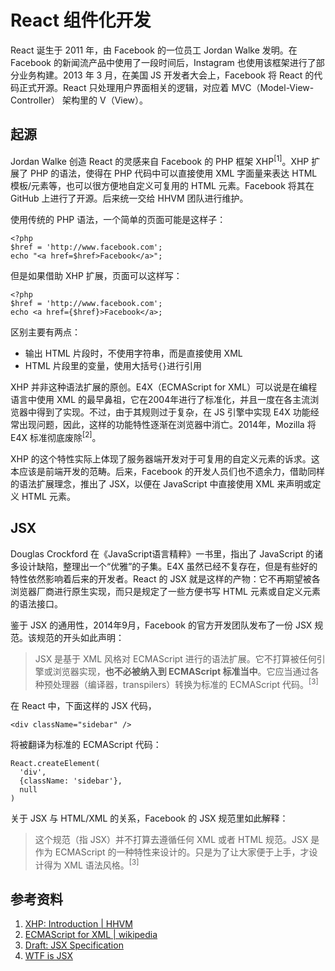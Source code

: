 # React 组件化开发

React 诞生于 2011 年，由 Facebook 的一位员工 Jordan Walke 发明。在 Facebook 的新闻流产品中使用了一段时间后，Instagram 也使用该框架进行了部分业务构建。2013 年 3 月，在美国 JS 开发者大会上，Facebook 将 React 的代码正式开源。React 只处理用户界面相关的逻辑，对应着 MVC（Model-View-Controller） 架构里的 V（View）。

## 起源

Jordan Walke 创造 React 的灵感来自 Facebook 的 PHP 框架 XHP<sup>[1]</sup>。XHP 扩展了 PHP 的语法，使得在 PHP 代码中可以直接使用 XML 字面量来表达 HTML 模板/元素等，也可以很方便地自定义可复用的 HTML 元素。Facebook 将其在 GitHub 上进行了开源。后来统一交给 HHVM 团队进行维护。

使用传统的 PHP 语法，一个简单的页面可能是这样子：

```
<?php
$href = 'http://www.facebook.com';
echo "<a href=$href>Facebook</a>";
```

但是如果借助 XHP 扩展，页面可以这样写：

```
<?php
$href = 'http://www.facebook.com';
echo <a href={$href}>Facebook</a>;
```

区别主要有两点：

+ 输出 HTML 片段时，不使用字符串，而是直接使用 XML
+ HTML 片段里的变量，使用大括号`{}`进行引用

XHP 并非这种语法扩展的原创。E4X（ECMAScript for XML）可以说是在编程语言中使用 XML 的最早鼻祖，它在2004年进行了标准化，并且一度在各主流浏览器中得到了实现。不过，由于其规则过于复杂，在 JS 引擎中实现 E4X 功能经常出现问题，因此，这样的功能特性逐渐在浏览器中消亡。2014年，Mozilla 将 E4X 标准彻底废除<sup>[2]</sup>。

XHP 的这个特性实际上体现了服务器端开发对于可复用的自定义元素的诉求。这本应该是前端开发的范畴。后来，Facebook 的开发人员们也不遗余力，借助同样的语法扩展理念，推出了 JSX，以便在 JavaScript 中直接使用 XML 来声明或定义 HTML 元素。

## JSX

Douglas Crockford 在《JavaScript语言精粹》一书里，指出了 JavaScript 的诸多设计缺陷，整理出一个“优雅”的子集。E4X 虽然已经不复存在，但是有些好的特性依然影响着后来的开发者。React 的 JSX 就是这样的产物：它不再期望被各浏览器厂商进行原生实现，而只是规定了一些方便书写 HTML 元素或自定义元素的语法接口。

鉴于 JSX 的通用性，2014年9月，Facebook 的官方开发团队发布了一份 JSX 规范。该规范的开头如此声明：

> JSX 是基于 XML 风格对 ECMAScript 进行的语法扩展。它不打算被任何引擎或浏览器实现，**也不必被纳入到 ECMAScript 标准当中**。它应当通过各种预处理器（编译器，transpilers）转换为标准的 ECMAScript 代码。<sup>[3]</sup>

在 React 中，下面这样的 JSX 代码，

```
<div className="sidebar" />
```

将被翻译为标准的 ECMAScript 代码：

```
React.createElement(
  'div',
  {className: 'sidebar'},
  null
)
```

关于 JSX 与 HTML/XML 的关系，Facebook 的 JSX 规范里如此解释：

> 这个规范（指 JSX）并不打算去遵循任何 XML 或者 HTML 规范。JSX 是作为 ECMAScript 的一种特性来设计的。只是为了让大家便于上手，才设计得为 XML 语法风格。<sup>[3]</sup>


## 参考资料


1. [XHP: Introduction | HHVM](https://docs.hhvm.com/hack/XHP/introduction)
2. [ECMAScript for XML | wikipedia](https://en.wikipedia.org/wiki/ECMAScript_for_XML)
3. [Draft: JSX Specification](https://facebook.github.io/jsx/)
4. [WTF is JSX](https://jasonformat.com/wtf-is-jsx/)

